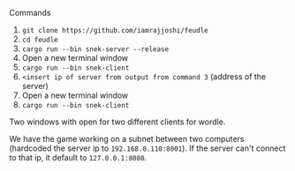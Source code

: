 Commands
1. `git clone https://github.com/iamrajjoshi/feudle`
2. `cd feudle`
3. `cargo run --bin snek-server --release`
4. Open a new terminal window
5. `cargo run --bin snek-client`
6. `<insert ip of server from output from command 3` (address of the server)
7. Open a new terminal window
8. `cargo run --bin snek-client`

Two windows with open for two different clients for wordle.

We have the game working on a subnet between two computers (hardcoded the server ip to `192.168.0.110:8001`). If the server can't connect to that ip, it default to `127.0.0.1:8080`.
